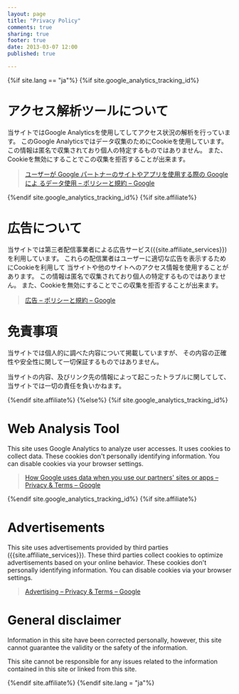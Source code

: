 ```yaml
---
layout: page
title: "Privacy Policy"
comments: true
sharing: true
footer: true
date: 2013-03-07 12:00
published: true

---
```


{%if site.lang == "ja"%}
{%if site.google_analytics_tracking_id%}

# アクセス解析ツールについて

当サイトではGoogle Analyticsを使用してしてアクセス状況の解析を行っています。
このGoogle Analyticsではデータ収集のためにCookieを使用しています。
この情報は匿名で収集されており個人の特定するものではありません。
また、Cookieを無効にすることでこの収集を拒否することが出来ます。

> [ユーザーが Google パートナーのサイトやアプリを使用する際の Google によ るデータ使用 – ポリシーと規約 – Google](http://www.google.com/policies/privacy/partners/)

{%endif site.google_analytics_tracking_id%}
{%if site.affiliate%}

# 広告について

当サイトでは第三者配信事業者による広告サービス({{site.affiliate_services}})を利用しています。
これらの配信業者はユーザーに適切な広告を表示するためにCookieを利用して
当サイトや他のサイトへのアクセス情報を使用することがあります。
この情報は匿名で収集されており個人の特定するものではありません。
また、Cookieを無効にすることでこの収集を拒否することが出来ます。

> [広告 – ポリシーと規約 – Google](http://www.google.co.jp/policies/technologies/ads/)

# 免責事項

当サイトでは個人的に調べた内容について掲載していますが、
その内容の正確性や安全性に関して一切保証するものではありません。

当サイトの内容、及びリンク先の情報によって起こったトラブルに関してして、
当サイトでは一切の責任を負いかねます。

{%endif site.affiliate%}
{%else%}
{%if site.google_analytics_tracking_id%}

# Web Analysis Tool

This site uses Google Analytics to analyze user accesses.
It uses cookies to collect data.
These cookies don't personally identifying information.
You can disable cookies via your browser settings.

> [How Google uses data when you use our partners' sites or apps – Privacy & Terms – Google](http://www.google.com/intl/en/policies/privacy/partners/)

{%endif site.google_analytics_tracking_id%}
{%if site.affiliate%}

# Advertisements

This site uses advertisements provided by third parties
({{site.affiliate_services}}).
These third parties collect cookies to optimize advertisements
based on your online behavior.
These cookies don't personally identifying information.
You can disable cookies via your browser settings.

> [Advertising – Privacy & Terms – Google](https://www.google.m/intl/en/policies/technologies/ads/)

# General disclaimer

Information in this site have been corrected personally,
however, this site cannot guarantee the validity or the safety of the information.

This site cannot be responsible for any issues related to the information
contained in this site or linked from this site.

{%endif site.affiliate%}
{%endif site.lang = "ja"%}
